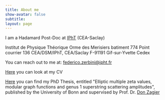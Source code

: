 ```yaml
---
title: About me
show-avatar: false
subtitle: 
layout: page
---
```


I am a Hadamard Post-Doc at [IPhT](https://www.ipht.fr/) (CEA-Saclay)

Institut de Physique Théorique
Orme des Merisiers batiment 774
Point courrier 136
CEA/DSM/IPhT, CEA/Saclay
F-91191 Gif-sur-Yvette Cedex

You can reach out to me at: [federico.zerbini@ipht.fr](mailto:federico.zerbini@ipht.fr)

[Here](/uploads/Zerbini-ShortCV.pdf) you can look at my CV

[Here](http://hss.ulb.uni-bonn.de/2018/5000/5000.htm) you can find my PhD Thesis, entitled "Elliptic multiple zeta values, modular graph functions and genus 1 superstring scattering amplitudes", published by the University of Bonn and supervised by Prof. Dr. [Don Zagier](https://people.mpim-bonn.mpg.de/zagier/)